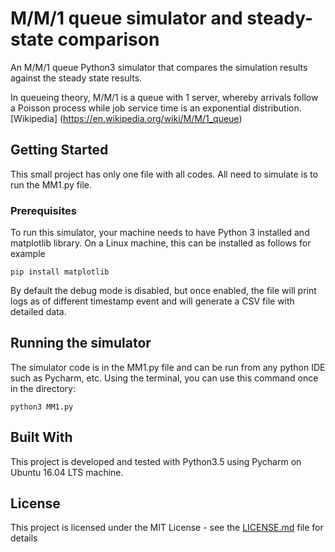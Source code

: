# M/M/1 queue simulator and steady-state comparison
An M/M/1 queue Python3 simulator that compares the simulation results against the steady state results.

In queueing theory, M/M/1 is a queue with 1 server, whereby arrivals follow a Poisson process while job service time is an exponential distribution. [Wikipedia] (https://en.wikipedia.org/wiki/M/M/1_queue)
## Getting Started

This small project has only one file with all codes. All need to simulate is to run the MM1.py file.

### Prerequisites

To run this simulator, your machine needs to have Python 3 installed and matplotlib library. On a Linux machine, this can be installed as follows for example

```
pip install matplotlib
```
By default the debug mode is disabled, but once enabled, the file will print logs as of different timestamp event and will generate a CSV file with detailed data.
## Running the simulator

The simulator code is in the MM1.py file and can be run from any python IDE such as Pycharm, etc.
Using the terminal, you can use this command once in the directory:
```
python3 MM1.py
```

## Built With

This project is developed and tested with Python3.5 using Pycharm on Ubuntu 16.04 LTS machine.

## License

This project is licensed under the MIT License - see the [LICENSE.md](LICENSE.md) file for details


